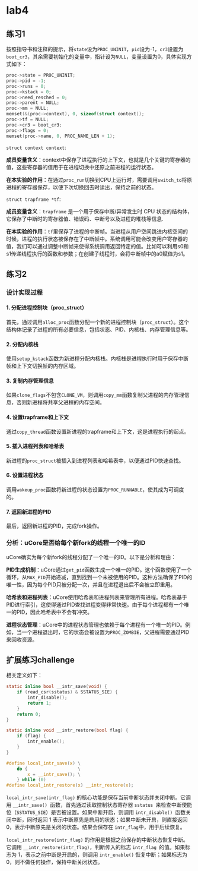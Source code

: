 #  lab4

##  练习1

按照指导书和注释的提示，将`state`设为`PROC_UNINIT`，`pid`设为-1，`cr3`设置为`boot_cr3`，其余需要初始化的变量中，指针设为`NULL`，变量设置为0，具体实现方式如下：
```c
proc->state = PROC_UNINIT;
proc->pid = -1;
proc->runs = 0;
proc->kstack = 0;
proc->need_resched = 0;
proc->parent = NULL;
proc->mm = NULL;
memset(&(proc->context), 0, sizeof(struct context));
proc->tf = NULL;
proc->cr3 = boot_cr3;
proc->flags = 0;
memset(proc->name, 0, PROC_NAME_LEN + 1);
```

`struct context context`:

**成员变量含义**：context中保存了进程执行的上下文，也就是几个关键的寄存器的值，这些寄存器的值用于在进程切换中还原之前进程的运行状态。

**在本实验的作用**：在通过`proc_run`切换到CPU上运行时，需要调用`switch_to`将原进程的寄存器保存，以便下次切换回去时读出，保持之前的状态。

`struct trapframe *tf`:


**成员变量含义**：`trapframe` 是一个用于保存中断/异常发生时 CPU 状态的结构体，它保存了中断时的寄存器值、错误码、中断号以及进程的堆栈等信息.

**在本实验的作用**：`tf`里保存了进程的中断帧。当进程从用户空间跳进内核空间的时候，进程的执行状态被保存在了中断帧中。系统调用可能会改变用户寄存器的值，我们可以通过调整中断帧来使得系统调用返回特定的值。比如可以利用s0和s1传递线程执行的函数和参数；在创建子线程时，会将中断帧中的a0赋值为s1。

## 练习2

### 设计实现过程

#### 1. 分配进程控制块（proc_struct）

首先，通过调用`alloc_proc`函数分配一个新的进程控制块（`proc_struct`）。这个结构体记录了进程的所有必要信息，包括状态、PID、内核栈、内存管理信息等。

#### 2. 分配内核栈

使用`setup_kstack`函数为新进程分配内核栈。内核栈是进程执行时用于保存中断帧和上下文切换帧的内存区域。

#### 3. 复制内存管理信息

如果`clone_flags`不包含`CLONE_VM`，则调用`copy_mm`函数复制父进程的内存管理信息，否则新进程将共享父进程的内存空间。

#### 4. 设置trapframe和上下文

通过`copy_thread`函数设置新进程的trapframe和上下文，这是进程执行的起点。

#### 5. 插入进程列表和哈希表

新进程的`proc_struct`被插入到进程列表和哈希表中，以便通过PID快速查找。

#### 6. 设置进程状态

调用`wakeup_proc`函数将新进程的状态设置为`PROC_RUNNABLE`，使其成为可调度的。

#### 7. 返回新进程的PID

最后，返回新进程的PID，完成fork操作。

### 分析：uCore是否给每个新fork的线程一个唯一的ID

uCore确实为每个新fork的线程分配了一个唯一的ID。以下是分析和理由：

 **PID生成机制**：uCore通过`get_pid`函数生成一个唯一的PID。这个函数使用了一个循环，从`MAX_PID`开始递减，直到找到一个未被使用的PID。这种方法确保了PID的唯一性，因为每个PID只被分配一次，并且在进程退出后不会被立即重用。

 **哈希表和进程列表**：uCore使用哈希表和进程列表来管理所有进程。哈希表基于PID进行索引，这使得通过PID查找进程变得非常快速。由于每个进程都有一个唯一的PID，因此哈希表中不会有冲突。

 **进程状态管理**：uCore中的进程状态管理也依赖于每个进程有一个唯一的PID。例如，当一个进程退出时，它的状态会被设置为`PROC_ZOMBIE`，父进程需要通过PID来回收资源。

## 扩展练习challenge

相关定义如下：
```c
static inline bool __intr_save(void) {
    if (read_csr(sstatus) & SSTATUS_SIE) {
        intr_disable();
        return 1;
    }
    return 0;
}

static inline void __intr_restore(bool flag) {
    if (flag) {
        intr_enable();
    }
}

#define local_intr_save(x) \
    do {                   \
        x = __intr_save(); \
    } while (0)
#define local_intr_restore(x) __intr_restore(x);
```

`local_intr_save(intr_flag)` 的核心功能是保存当前中断状态并关闭中断。它调用 `__intr_save() `函数，首先通过读取控制状态寄存器 `sstatus `来检查中断使能位（`SSTATUS_SIE`）是否被设置。如果中断开启，则调用 `intr_disable() `函数关闭中断，同时返回 1 表示中断原先是启用的状态；如果中断未开启，则直接返回 0，表示中断原先是关闭的状态。结果会保存在 `intr_flag`中，用于后续恢复。

`local_intr_restore(intr_flag)` 的作用是根据之前保存的中断状态恢复中断。它调用 `__intr_restore(intr_flag)`，判断传入的标志 `intr_flag `的值。如果标志为 1，表示之前中断是开启的，则调用 `intr_enable()` 恢复中断；如果标志为 0，则不做任何操作，保持中断关闭状态。